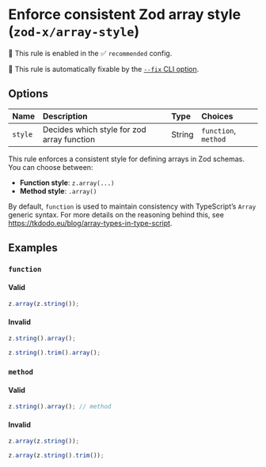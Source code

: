 # Enforce consistent Zod array style (`zod-x/array-style`)

💼 This rule is enabled in the ✅ `recommended` config.

🔧 This rule is automatically fixable by the [`--fix` CLI option](https://eslint.org/docs/latest/user-guide/command-line-interface#--fix).

<!-- end auto-generated rule header -->

## Options

<!-- begin auto-generated rule options list -->

| Name    | Description                                | Type   | Choices              |
| :------ | :----------------------------------------- | :----- | :------------------- |
| `style` | Decides which style for zod array function | String | `function`, `method` |

<!-- end auto-generated rule options list -->

This rule enforces a consistent style for defining arrays in Zod schemas. You can choose between:

- **Function style**: `z.array(...)`
- **Method style**: `.array()`

By default, `function` is used to maintain consistency with TypeScript’s `Array` generic syntax.
For more details on the reasoning behind this, see <https://tkdodo.eu/blog/array-types-in-type-script>.

## Examples

### `function`

#### Valid

```ts
z.array(z.string());
```

#### Invalid

```ts
z.string().array();

z.string().trim().array();
```

### `method`

#### Valid

```ts
z.string().array(); // method
```

#### Invalid

```ts
z.array(z.string());

z.array(z.string().trim());
```
